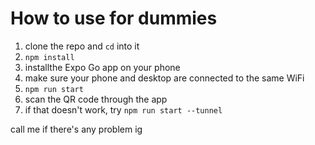 # How to use for dummies

1. clone the repo and `cd` into it
2. `npm install`
3. installthe Expo Go app on your phone
4. make sure your phone and desktop are connected to the same WiFi
5. `npm run start`
6. scan the QR code through the app
7. if that doesn't work, try `npm run start --tunnel`

call me if there's any problem ig
